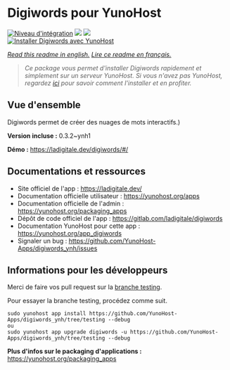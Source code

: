# Digiwords pour YunoHost

[![Niveau d'intégration](https://dash.yunohost.org/integration/digiwords.svg)](https://dash.yunohost.org/appci/app/digiwords) ![](https://ci-apps.yunohost.org/ci/badges/digiwords.status.svg) ![](https://ci-apps.yunohost.org/ci/badges/digiwords.maintain.svg)  
[![Installer Digiwords avec YunoHost](https://install-app.yunohost.org/install-with-yunohost.svg)](https://install-app.yunohost.org/?app=digiwords)

*[Read this readme in english.](./README.md)*
*[Lire ce readme en français.](./README_fr.md)*

> *Ce package vous permet d'installer Digiwords rapidement et simplement sur un serveur YunoHost.
Si vous n'avez pas YunoHost, regardez [ici](https://yunohost.org/#/install) pour savoir comment l'installer et en profiter.*

## Vue d'ensemble

Digiwords permet de créer des nuages de mots interactifs.)

**Version incluse :** 0.3.2~ynh1

**Démo :** https://ladigitale.dev/digiwords/#/

## Documentations et ressources

* Site officiel de l'app : https://ladigitale.dev/
* Documentation officielle utilisateur : https://yunohost.org/apps
* Documentation officielle de l'admin : https://yunohost.org/packaging_apps
* Dépôt de code officiel de l'app : https://gitlab.com/ladigitale/digiwords
* Documentation YunoHost pour cette app : https://yunohost.org/app_digiwords
* Signaler un bug : https://github.com/YunoHost-Apps/digiwords_ynh/issues

## Informations pour les développeurs

Merci de faire vos pull request sur la [branche testing](https://github.com/YunoHost-Apps/digiwords_ynh/tree/testing).

Pour essayer la branche testing, procédez comme suit.
```
sudo yunohost app install https://github.com/YunoHost-Apps/digiwords_ynh/tree/testing --debug
ou
sudo yunohost app upgrade digiwords -u https://github.com/YunoHost-Apps/digiwords_ynh/tree/testing --debug
```

**Plus d'infos sur le packaging d'applications :** https://yunohost.org/packaging_apps